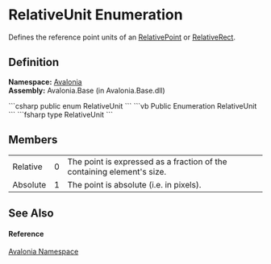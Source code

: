 # RelativeUnit Enumeration


Defines the reference point units of an <a href="T_Avalonia_RelativePoint">RelativePoint</a> or <a href="T_Avalonia_RelativeRect">RelativeRect</a>.



## Definition
**Namespace:** <a href="N_Avalonia">Avalonia</a>  
**Assembly:** Avalonia.Base (in Avalonia.Base.dll)

<Tabs groupId="api-code-preview">
<TabItem value="csharp" label="C#">
```csharp
public enum RelativeUnit
```
</TabItem>
<TabItem value="vb" label="VB">
```vb
Public Enumeration RelativeUnit
```
</TabItem>
<TabItem value="fsharp" label="F#">
```fsharp
type RelativeUnit
```
</TabItem>
</Tabs>



## Members
<table>
<tr>
<td>Relative</td>
<td>0</td>
<td>The point is expressed as a fraction of the containing element's size.</td>
</tr>
<tr>
<td>Absolute</td>
<td>1</td>
<td>The point is absolute (i.e. in pixels).</td>
</tr>
</table>

## See Also


#### Reference
<a href="N_Avalonia">Avalonia Namespace</a>  

